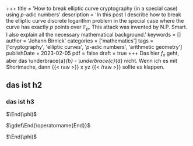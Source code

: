 +++
title = 'How to break elliptic curve cryptography (in a special case) using $p$-adic numbers'
description = 'In this post I describe how to break the elliptic curve discrete logarithm problem in the special case where the curve has exactly $p$ points over $\mathbb{F}_p$. This attack was invented by N.P. Smart. I also explain all the necessary mathematical background.'
keywords = []
author = 'Johann Birnick'
categories = ['mathematics']
tags = ['cryptography', 'elliptic curves', '$p$-adic numbers', 'arithmetic geometry']
publishDate = 2023-02-05
pdf = false
draft = true
+++
Das hier $f_x$ geht, aber das \underbrace{a}_{b} - \underbrace{c}_{d} nicht.
Wenn ich es mit Shortmache, dann {{< raw >}} x yz {{< /raw >}} sollte es klappen.

## das ist h2
### das ist h3
$\End(\phi)$

$\gdef\End{\operatorname{End}}$

$\End(\phi)$
